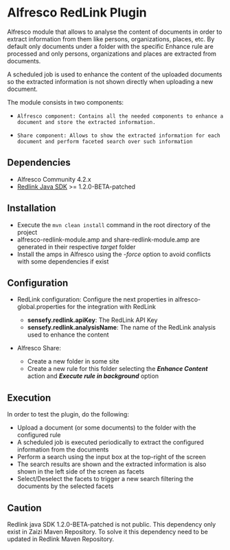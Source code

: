 # Alfresco RedLink Plugin

Alfresco module that allows to analyse the content of documents in order to extract information from them like persons, organizations, places, etc. 
By default only documents under a folder with the specific Enhance rule are processed and only persons, organizations and places are extracted from documents.

A scheduled job is used to enhance the content of the uploaded documents so the extracted information is not shown directly when uploading a new document.

The module consists in two components:

*     Alfresco component: Contains all the needed components to enhance a document and store the extracted information.
*     Share component: Allows to show the extracted information for each document and perform faceted search over such information

## Dependencies
* Alfresco Community 4.2.x
* [Redlink Java SDK](http://dev.redlink.io/sdk#java-installation) >= 1.2.0-BETA-patched

## Installation
* Execute the `mvn clean install` command in the root directory of the project
* alfresco-redlink-module.amp and share-redlink-module.amp are generated in their respective *target* folder
* Install the amps in Alfresco using the *-force* option to avoid conflicts with some dependencies if exist

## Configuration

* RedLink configuration: Configure the next properties in alfresco-global.properties for the integration with RedLink
     * **sensefy.redlink.apiKey**: The RedLink API Key
     * **sensefy.redlink.analysisName**: The name of the RedLink analysis used to enhance the content

* Alfresco Share:
     * Create a new folder in some site
     * Create a new rule for this folder selecting the ***Enhance Content*** action and ***Execute rule in background*** option


## Execution
In order to test the plugin, do the following:

* Upload a document (or some documents) to the folder with the configured rule
* A scheduled job is executed periodically to extract the configured information from the documents
* Perform a search using the input box at the top-right of the screen
* The search results are shown and the extracted information is also shown in the left side of the screen as facets
* Select/Deselect the facets to trigger a new search filtering the documents by the selected facets

## Caution
Redlink java SDK 1.2.0-BETA-patched is not public. This dependency only exist in Zaizi Maven Repository.
To solve it this dependency need to be updated in Redlink Maven Repository.

